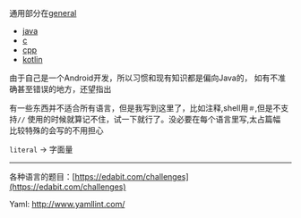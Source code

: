 通用部分在[general](./general/general-index.md)  

- [java](./java/java-index.md)
- [c](./c/c-index.md)
- [cpp](./cpp/cpp-index.md)
- [kotlin](./kotlin/kotlin-index.md)


由于自己是一个Android开发，所以习惯和现有知识都是偏向Java的， 如有不准确甚至错误的地方，还望指出  

有一些东西并不适合所有语言，但是我写到这里了，比如注释,shell用`＃`,但是不支持`//` 
使用的时候就算记不住，试一下就行了。没必要在每个语言里写,太占篇幅  
比较特殊的会写的不用担心  



`literal` -> 字面量



---



各种语言的题目：[https://edabit.com/challenges](https://edabit.com/challenges)

Yaml: http://www.yamllint.com/